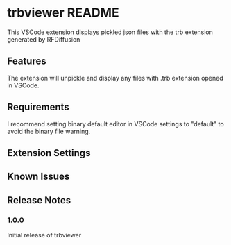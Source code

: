 # trbviewer README

This VSCode extension displays pickled json files with the trb extension generated by RFDiffusion

## Features

The extension will unpickle and display any files with .trb extension opened in VSCode.

## Requirements

I recommend setting binary default editor in VSCode settings to "default" to avoid the binary file warning.

## Extension Settings


## Known Issues


## Release Notes


### 1.0.0

Initial release of trbviewer


